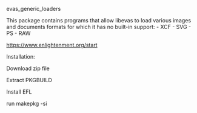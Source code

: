 evas_generic_loaders

This package contains programs that allow libevas to load various images and documents formats for which it has no built-in support: - XCF - SVG - PS - RAW

https://www.enlightenment.org/start

Installation:

Download zip file

Extract PKGBUILD

Install EFL

run makepkg -si

